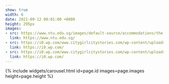 ```yaml
---
show: true
width: 6
date: 2021-09-12 00:01:00 +0800
height: 295px
images:
- src: https://www.ntu.edu.sg/images/default-source/accommodations/the-hiveed0fffeb-e6c0-46dd-9132-7321783f67a9.jpg?Status=Master&sfvrsn=dc5e48c9_3
  link: https://www.ntu.edu.sg/
- src: https://i0.wp.com/www.citygirlcitystories.com/wp-content/uploads/2022/04/Yunnan-Garden-NTU-11-scaled.jpg
  link: https://i0.wp.com/
- src: https://i0.wp.com/www.citygirlcitystories.com/wp-content/uploads/2022/04/Yunnan-Garden-NTU-7-scaled.jpg
  link: https://i0.wp.com/
---
```


{% include widgets/carousel.html id=page.id images=page.images height=page.height %}
